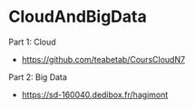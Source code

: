 # CloudAndBigData

Part 1: Cloud
  - https://github.com/teabetab/CoursCloudN7

Part 2: Big Data
  - https://sd-160040.dedibox.fr/hagimont
